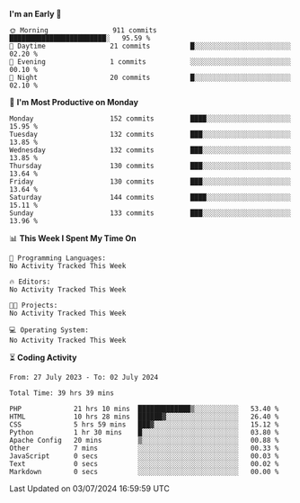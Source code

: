 
<!--START_SECTION:week-->
**I'm an Early 🐤** 

```text
🌞 Morning                911 commits         ████████████████████████░   95.59 % 
🌆 Daytime                21 commits          █░░░░░░░░░░░░░░░░░░░░░░░░   02.20 % 
🌃 Evening                1 commits           ░░░░░░░░░░░░░░░░░░░░░░░░░   00.10 % 
🌙 Night                  20 commits          █░░░░░░░░░░░░░░░░░░░░░░░░   02.10 % 
```
📅 **I'm Most Productive on Monday** 

```text
Monday                   152 commits         ████░░░░░░░░░░░░░░░░░░░░░   15.95 % 
Tuesday                  132 commits         ███░░░░░░░░░░░░░░░░░░░░░░   13.85 % 
Wednesday                132 commits         ███░░░░░░░░░░░░░░░░░░░░░░   13.85 % 
Thursday                 130 commits         ███░░░░░░░░░░░░░░░░░░░░░░   13.64 % 
Friday                   130 commits         ███░░░░░░░░░░░░░░░░░░░░░░   13.64 % 
Saturday                 144 commits         ████░░░░░░░░░░░░░░░░░░░░░   15.11 % 
Sunday                   133 commits         ███░░░░░░░░░░░░░░░░░░░░░░   13.96 % 
```


📊 **This Week I Spent My Time On** 

```text
💬 Programming Languages: 
No Activity Tracked This Week

🔥 Editors: 
No Activity Tracked This Week

🐱‍💻 Projects: 
No Activity Tracked This Week

💻 Operating System: 
No Activity Tracked This Week
```


<!--END_SECTION:week-->

⏳ **Coding Activity**

<!--START_SECTION:alltime-->

```text
From: 27 July 2023 - To: 02 July 2024

Total Time: 39 hrs 39 mins

PHP             21 hrs 10 mins  █████████████▒░░░░░░░░░░░   53.40 %
HTML            10 hrs 28 mins  ██████▓░░░░░░░░░░░░░░░░░░   26.40 %
CSS             5 hrs 59 mins   ███▓░░░░░░░░░░░░░░░░░░░░░   15.12 %
Python          1 hr 30 mins    █░░░░░░░░░░░░░░░░░░░░░░░░   03.80 %
Apache Config   20 mins         ▒░░░░░░░░░░░░░░░░░░░░░░░░   00.88 %
Other           7 mins          ░░░░░░░░░░░░░░░░░░░░░░░░░   00.33 %
JavaScript      0 secs          ░░░░░░░░░░░░░░░░░░░░░░░░░   00.03 %
Text            0 secs          ░░░░░░░░░░░░░░░░░░░░░░░░░   00.02 %
Markdown        0 secs          ░░░░░░░░░░░░░░░░░░░░░░░░░   00.00 %
```

<!--END_SECTION:alltime-->
<!--START_SECTION:date-->

 Last Updated on 03/07/2024 16:59:59 UTC
<!--END_SECTION:date-->

